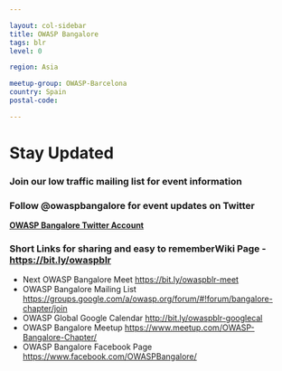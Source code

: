 ```yaml
---

layout: col-sidebar
title: OWASP Bangalore
tags: blr
level: 0

region: Asia

meetup-group: OWASP-Barcelona
country: Spain
postal-code: 

---
```



# **Stay Updated**

### Join our low traffic mailing list for event information

### Follow @owaspbangalore for event updates on Twitter
**[OWASP Bangalore Twitter Account](https://twitter.com/owaspbangalore)**

### Short Links for sharing and easy to rememberWiki Page - <https://bit.ly/owaspblr>

  - Next OWASP Bangalore Meet <https://bit.ly/owaspblr-meet>
  - OWASP Bangalore Mailing List
    <https://groups.google.com/a/owasp.org/forum/#!forum/bangalore-chapter/join>
  - OWASP Global Google Calendar
    [<http://bit.ly/owaspblr-googlecal>](https://bit.ly/owaspblr-googlecal)
  - OWASP Bangalore Meetup
    <https://www.meetup.com/OWASP-Bangalore-Chapter/>
  - OWASP Bangalore Facebook Page
    <https://www.facebook.com/OWASPBangalore/>
